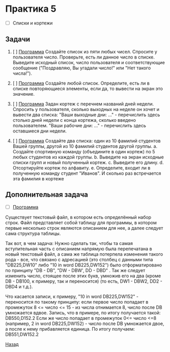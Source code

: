 # Практика 5
- [ ] Списки и кортежи

## Задачи
1. [ ] [Программа](task1.py) Создайте список из пяти любых чисел. Спросите у пользователя число. Проверьте, есть ли данное число в списке. Выведите исходный список, число пользователя и соответствующие сообщение ("Поздравляю, Вы угадали число!" или "Нет такого числа!").

2. [ ] [Программа](task2.py) Создайте любой список. Определите, есть ли в списке повторяющиеся элементы, если да, то вывести на экран это значение.

3. [ ] [Программа](task3.py) Задан кортеж с перечнем названий дней недели. Спросить у пользователя, сколько выходных на неделе он хочет и вывести два списка:
"Ваши выходные дни: ..." - перечислить здесь столько дней недели с конца кортежа, сколько введено пользователем.
"Ваши рабочие дни: ..." - перечислить здесь оставшиеся дни недели.

4. [ ] [Программа](task4.py) Создайте два списка: один из 10 фамилий студентов Вашей группы, другой из 10 фамилий студентов другой группы.
a.   Создайте спортивную команду (объедините в один кортеж) по 5 любых студентов из каждой группы.
b.   Выведите на экран исходные списки групп и новый полученный кортеж.
c.   Выведите его длину.
d.   Отсортируйте кортеж по алфавиту.
e.   Определите, входит ли в полученную команду студент "Иванов". И сколько раз встречается эта фамилия в кортеже

## Дополнительная задача

- [ ] [Программа](additional_task/export.py)

Существует текстовый файл, в котором есть определённый набор строк. Файл представляет собой таблицу для программы, в котором первые несколько строк являются описанием для нее, а далее следует сама структура таблицы.

Так вот, в чем задача:
Нужно сделать так, чтобы та самая вступительная часть с описанием напрямую была перепечатана в новый текстовый файл, а сама же таблица потерпела изменения такого рода - все, что связано с адресацией (это столбец с данными типа "DB225,DW10" либо "10 in word DB225,DW152") было отформатировано по принципу "DB - DB", "DW - DBW', DD - DBD" . Так же следует изменить число, стоящее после этих букв, умножив его на два (кроме DB - DB100, к примеру, так и переносится) (то есть, DW1 - DBW2, DD2 - DBD4 и т.д.).

Что касается записи, к примеру, "10 in word DB225,DW152" - переносится по такому принципу: если первое число попадает в промежуток 8 <= число <= 15 - из числа отнимается 8, число после DB умножается вдвое. Запись, что в примере, по итогу получается такой:
DB550,D152.2
Если же число попадает в промежуток 0<= число <=8 (например, 2 in word DB225,DW152) - число после DB умножается двое, а после к нему прибавляется единица. По итогу получаем:
DB551,DW152.2



[Назад](..)